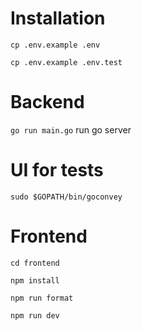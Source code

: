 # Installation

`cp .env.example .env`

`cp .env.example .env.test`

# Backend
`go run main.go` run go server

# UI for tests
`sudo $GOPATH/bin/goconvey`

# Frontend
`cd frontend`

`npm install`

`npm run format`

`npm run dev`
